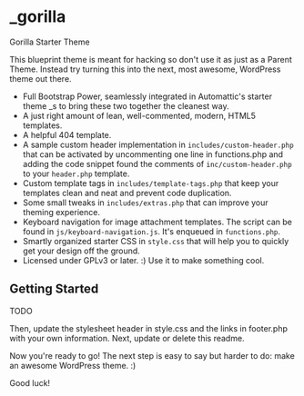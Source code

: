 _gorilla
===

Gorilla Starter Theme


This blueprint theme is meant for hacking so don't use it as just as a Parent Theme. Instead try turning this into the next, most awesome, WordPress theme out there. 

* Full Bootstrap Power, seamlessly integrated in Automattic's starter theme _s to bring these two together the cleanest way.
* A just right amount of lean, well-commented, modern, HTML5 templates.
* A helpful 404 template.
* A sample custom header implementation in `includes/custom-header.php` that can be activated by uncommenting one line in functions.php and adding the code snippet found the comments of `inc/custom-header.php` to your `header.php` template.
* Custom template tags in `includes/template-tags.php` that keep your templates clean and neat and prevent code duplication.
* Some small tweaks in `includes/extras.php` that can improve your theming experience.
* Keyboard navigation for image attachment templates. The script can be found in `js/keyboard-navigation.js`. It's enqueued in `functions.php`.
* Smartly organized starter CSS in `style.css` that will help you to quickly get your design off the ground.
* Licensed under GPLv3 or later. :) Use it to make something cool.

Getting Started
---------------
TODO


Then, update the stylesheet header in style.css and the links in footer.php with your own information. Next, update or delete this readme.

Now you're ready to go! The next step is easy to say but harder to do: make an awesome WordPress theme. :)

Good luck!
